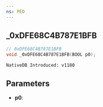 ```yaml
---
ns: PED
---
```

## _0xDFE68C4B787E1BFB

```c
// 0xDFE68C4B787E1BFB
void _0xDFE68C4B787E1BFB(BOOL p0);
```

```
NativeDB Introduced: v1180
```

## Parameters
* **p0**:
